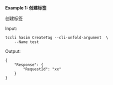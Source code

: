 **Example 1: 创建标签**

创建标签

Input: 

```
tccli hasim CreateTag --cli-unfold-argument  \
    --Name test
```

Output: 
```
{
    "Response": {
        "RequestId": "xx"
    }
}
```

